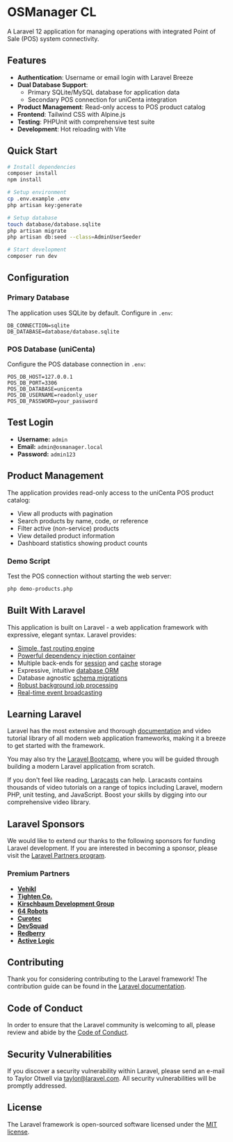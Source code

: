 # OSManager CL

A Laravel 12 application for managing operations with integrated Point of Sale (POS) system connectivity.

## Features

- **Authentication**: Username or email login with Laravel Breeze
- **Dual Database Support**: 
  - Primary SQLite/MySQL database for application data
  - Secondary POS connection for uniCenta integration
- **Product Management**: Read-only access to POS product catalog
- **Frontend**: Tailwind CSS with Alpine.js
- **Testing**: PHPUnit with comprehensive test suite
- **Development**: Hot reloading with Vite

## Quick Start

```bash
# Install dependencies
composer install
npm install

# Setup environment
cp .env.example .env
php artisan key:generate

# Setup database
touch database/database.sqlite
php artisan migrate
php artisan db:seed --class=AdminUserSeeder

# Start development
composer run dev
```

## Configuration

### Primary Database
The application uses SQLite by default. Configure in `.env`:
```
DB_CONNECTION=sqlite
DB_DATABASE=database/database.sqlite
```

### POS Database (uniCenta)
Configure the POS database connection in `.env`:
```
POS_DB_HOST=127.0.0.1
POS_DB_PORT=3306
POS_DB_DATABASE=unicenta
POS_DB_USERNAME=readonly_user
POS_DB_PASSWORD=your_password
```

## Test Login

- **Username:** `admin`
- **Email:** `admin@osmanager.local`
- **Password:** `admin123`

## Product Management

The application provides read-only access to the uniCenta POS product catalog:

- View all products with pagination
- Search products by name, code, or reference
- Filter active (non-service) products
- View detailed product information
- Dashboard statistics showing product counts

### Demo Script
Test the POS connection without starting the web server:
```bash
php demo-products.php
```

## Built With Laravel

This application is built on Laravel - a web application framework with expressive, elegant syntax. Laravel provides:

- [Simple, fast routing engine](https://laravel.com/docs/routing)
- [Powerful dependency injection container](https://laravel.com/docs/container)
- Multiple back-ends for [session](https://laravel.com/docs/session) and [cache](https://laravel.com/docs/cache) storage
- Expressive, intuitive [database ORM](https://laravel.com/docs/eloquent)
- Database agnostic [schema migrations](https://laravel.com/docs/migrations)
- [Robust background job processing](https://laravel.com/docs/queues)
- [Real-time event broadcasting](https://laravel.com/docs/broadcasting)

## Learning Laravel

Laravel has the most extensive and thorough [documentation](https://laravel.com/docs) and video tutorial library of all modern web application frameworks, making it a breeze to get started with the framework.

You may also try the [Laravel Bootcamp](https://bootcamp.laravel.com), where you will be guided through building a modern Laravel application from scratch.

If you don't feel like reading, [Laracasts](https://laracasts.com) can help. Laracasts contains thousands of video tutorials on a range of topics including Laravel, modern PHP, unit testing, and JavaScript. Boost your skills by digging into our comprehensive video library.

## Laravel Sponsors

We would like to extend our thanks to the following sponsors for funding Laravel development. If you are interested in becoming a sponsor, please visit the [Laravel Partners program](https://partners.laravel.com).

### Premium Partners

- **[Vehikl](https://vehikl.com)**
- **[Tighten Co.](https://tighten.co)**
- **[Kirschbaum Development Group](https://kirschbaumdevelopment.com)**
- **[64 Robots](https://64robots.com)**
- **[Curotec](https://www.curotec.com/services/technologies/laravel)**
- **[DevSquad](https://devsquad.com/hire-laravel-developers)**
- **[Redberry](https://redberry.international/laravel-development)**
- **[Active Logic](https://activelogic.com)**

## Contributing

Thank you for considering contributing to the Laravel framework! The contribution guide can be found in the [Laravel documentation](https://laravel.com/docs/contributions).

## Code of Conduct

In order to ensure that the Laravel community is welcoming to all, please review and abide by the [Code of Conduct](https://laravel.com/docs/contributions#code-of-conduct).

## Security Vulnerabilities

If you discover a security vulnerability within Laravel, please send an e-mail to Taylor Otwell via [taylor@laravel.com](mailto:taylor@laravel.com). All security vulnerabilities will be promptly addressed.

## License

The Laravel framework is open-sourced software licensed under the [MIT license](https://opensource.org/licenses/MIT).
